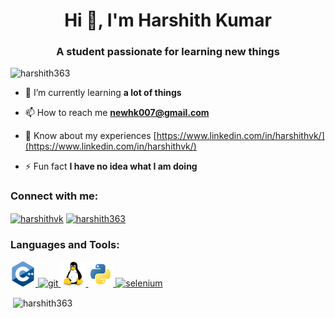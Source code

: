 <h1 align="center">Hi 👋, I'm Harshith Kumar</h1>
<h3 align="center">A student passionate for learning new things</h3>

<p align="left"> <img src="https://komarev.com/ghpvc/?username=harshith363&label=Profile%20views&color=0e75b6&style=flat" alt="harshith363" /> </p>

- 🌱 I’m currently learning **a lot of things**

- 📫 How to reach me **newhk007@gmail.com**

- 📄 Know about my experiences [https://www.linkedin.com/in/harshithvk/](https://www.linkedin.com/in/harshithvk/)

- ⚡ Fun fact **I have no idea what I am doing**

<h3 align="left">Connect with me:</h3>
<p align="left">
<a href="https://linkedin.com/in/harshithvk" target="blank"><img align="center" src="https://raw.githubusercontent.com/rahuldkjain/github-profile-readme-generator/master/src/images/icons/Social/linked-in-alt.svg" alt="harshithvk" height="30" width="40" /></a>
<a href="https://www.leetcode.com/harshith363" target="blank"><img align="center" src="https://raw.githubusercontent.com/rahuldkjain/github-profile-readme-generator/master/src/images/icons/Social/leet-code.svg" alt="harshith363" height="30" width="40" /></a>
</p>

<h3 align="left">Languages and Tools:</h3>
<p align="left"> <a href="https://www.w3schools.com/cpp/" target="_blank" rel="noreferrer"> <img src="https://raw.githubusercontent.com/devicons/devicon/master/icons/cplusplus/cplusplus-original.svg" alt="cplusplus" width="40" height="40"/> </a> <a href="https://git-scm.com/" target="_blank" rel="noreferrer"> <img src="https://www.vectorlogo.zone/logos/git-scm/git-scm-icon.svg" alt="git" width="40" height="40"/> </a> <a href="https://www.linux.org/" target="_blank" rel="noreferrer"> <img src="https://raw.githubusercontent.com/devicons/devicon/master/icons/linux/linux-original.svg" alt="linux" width="40" height="40"/> </a> <a href="https://www.python.org" target="_blank" rel="noreferrer"> <img src="https://raw.githubusercontent.com/devicons/devicon/master/icons/python/python-original.svg" alt="python" width="40" height="40"/> </a> <a href="https://www.selenium.dev" target="_blank" rel="noreferrer"> <img src="https://raw.githubusercontent.com/detain/svg-logos/780f25886640cef088af994181646db2f6b1a3f8/svg/selenium-logo.svg" alt="selenium" width="40" height="40"/> </a> </p>

<p>&nbsp;<img align="center" src="https://github-readme-stats.vercel.app/api?username=harshith363&show_icons=true&locale=en" alt="harshith363" /></p>
